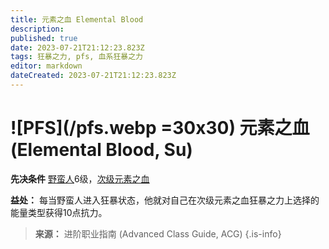 ```yaml
---
title: 元素之血 Elemental Blood
description: 
published: true
date: 2023-07-21T21:12:23.823Z
tags: 狂暴之力, pfs, 血系狂暴之力
editor: markdown
dateCreated: 2023-07-21T21:12:23.823Z
---
```


# ![PFS](/pfs.webp =30x30) 元素之血 (Elemental Blood, Su)

**先决条件** [野蛮人](/野蛮人)6级，[次级元素之血](/狂暴之力/次级元素之血)

**益处：** 每当野蛮人进入狂暴状态，他就对自己在次级元素之血狂暴之力上选择的能量类型获得10点抗力。

> **来源：** 进阶职业指南 (Advanced Class Guide, ACG)
{.is-info}